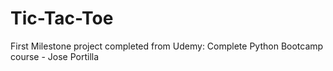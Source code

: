 # Tic-Tac-Toe
First Milestone project completed from Udemy: Complete Python Bootcamp course - Jose Portilla
